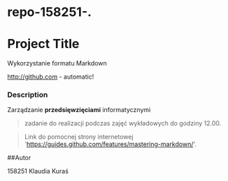 # repo-158251-.

# Project Title

Wykorzystanie formatu Markdown

http://github.com - automatic!

### Description

Zarządzanie **przedsięwzięciami** informatycznymi

>zadanie do realizacji podczas zajęć wykładowych do godziny 12.00.

> Link do pomocnej strony internetowej '<https://guides.github.com/features/mastering-markdown/>'.


##Autor

158251	Klaudia Kuraś
